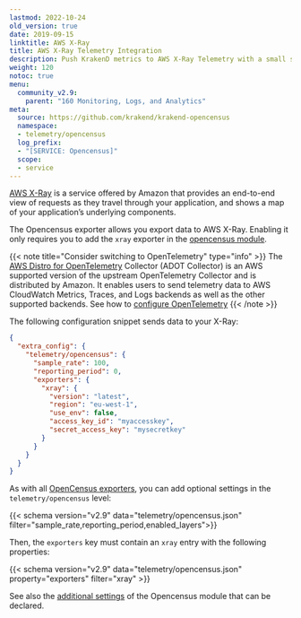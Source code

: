 ```yaml
---
lastmod: 2022-10-24
old_version: true
date: 2019-09-15
linktitle: AWS X-Ray
title: AWS X-Ray Telemetry Integration
description: Push KrakenD metrics to AWS X-Ray Telemetry with a small snippet of configuration to monitor and analyze KrakenD API Gateway performance effectively
weight: 120
notoc: true
menu:
  community_v2.9:
    parent: "160 Monitoring, Logs, and Analytics"
meta:
  source: https://github.com/krakend/krakend-opencensus
  namespace:
  - telemetry/opencensus
  log_prefix:
  - "[SERVICE: Opencensus]"
  scope:
  - service
---
```

[AWS X-Ray](https://aws.amazon.com/xray/) is a service offered by Amazon that provides an end-to-end view of requests as they travel through your application, and shows a map of your application’s underlying components.

The Opencensus exporter allows you export data to AWS X-Ray. Enabling it only requires you to add the `xray` exporter in the [opencensus module](/docs/v2.9/telemetry/opencensus/).

{{< note title="Consider switching to OpenTelemetry" type="info" >}}
The [AWS Distro for OpenTelemetry](https://aws-otel.github.io/) Collector (ADOT Collector) is an AWS supported version of the upstream OpenTelemetry Collector and is distributed by Amazon. It enables users to send telemetry data to AWS CloudWatch Metrics, Traces, and Logs backends as well as the other supported backends. See how to [configure OpenTelemetry](/docs/v2.9/telemetry/opentelemetry/)
{{< /note >}}


The following configuration snippet sends data to your X-Ray:

```json
{
  "extra_config": {
    "telemetry/opencensus": {
      "sample_rate": 100,
      "reporting_period": 0,
      "exporters": {
        "xray": {
          "version": "latest",
          "region": "eu-west-1",
          "use_env": false,
          "access_key_id": "myaccesskey",
          "secret_access_key": "mysecretkey"
        }
      }
    }
  }
}
```
As with all [OpenCensus exporters](/docs/v2.9/telemetry/opencensus/), you can add optional settings in the `telemetry/opencensus` level:

{{< schema version="v2.9" data="telemetry/opencensus.json" filter="sample_rate,reporting_period,enabled_layers">}}

Then, the `exporters` key must contain an `xray` entry with the following properties:

{{< schema version="v2.9" data="telemetry/opencensus.json" property="exporters" filter="xray" >}}

See also the [additional settings](/docs/v2.9/telemetry/opencensus/) of the Opencensus module that can be declared.
